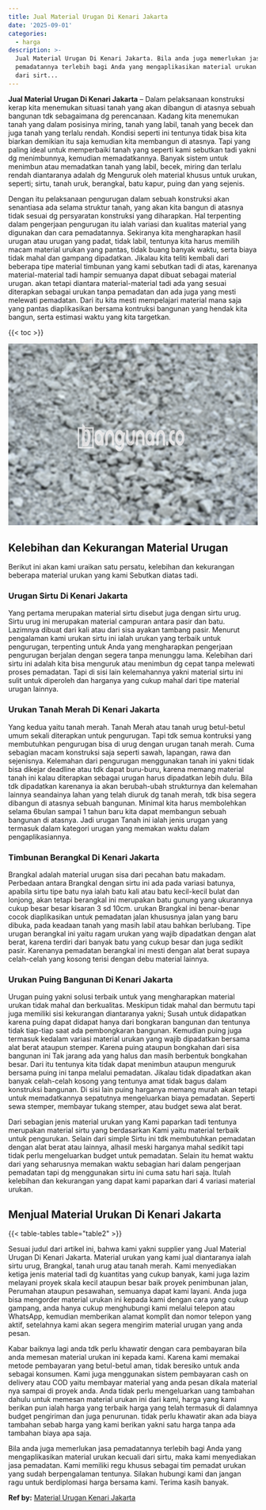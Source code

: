 ```yaml
---
title: Jual Material Urugan Di Kenari Jakarta
date: '2025-09-01'
categories:
  - harga
description: >-
  Jual Material Urugan Di Kenari Jakarta. Bila anda juga memerlukan jasa
  pemadatannya terlebih bagi Anda yang mengaplikasikan material urukan kecuali
  dari sirt...
---
```


**Jual Material Urugan Di Kenari Jakarta** – Dalam pelaksanaan konstruksi kerap kita menemukan situasi tanah yang akan dibangun di atasnya sebuah bangunan tdk sebagaimana dg perencanaan. Kadang kita menemukan tanah yang dalam posisinya miring, tanah yang labil, tanah yang becek dan juga tanah yang terlalu rendah. Kondisi seperti ini tentunya tidak bisa kita biarkan demikian itu saja kemudian kita membangun di atasnya. Tapi yang paling ideal untuk memperbaiki tanah yang seperti kami sebutkan tadi yakni dg menimbunnya, kemudian memadatkannya. Banyak sistem untuk menimbun atau memadatkan tanah yang labil, becek, miring dan terlalu rendah diantaranya adalah dg Menguruk oleh material khusus untuk urukan, seperti; sirtu, tanah uruk, berangkal, batu kapur, puing dan yang sejenis.

Dengan itu pelaksanaan pengurugan dalam sebuah konstruksi akan senantiasa ada selama struktur tanah, yang akan kita bangun di atasnya tidak sesuai dg persyaratan konstruksi yang diharapkan. Hal terpenting dalam pengerjaan pengurugan itu ialah variasi dan kualitas material yang digunakan dan cara pemadatannya. Sekiranya kita mengharapkan hasil urugan atau urugan yang padat, tidak labil, tentunya kita harus memilih macam material urukan yang pantas, tidak buang banyak waktu, serta biaya tidak mahal dan gampang dipadatkan. Jikalau kita teliti kembali dari beberapa tipe material timbunan yang kami sebutkan tadi di atas, karenanya material-material tadi hampir semuanya dapat dibuat sebagai material urugan. akan tetapi diantara material-material tadi ada yang sesuai diterapkan sebagai urukan tanpa pemadatan dan ada juga yang mesti melewati pemadatan. Dari itu kita mesti mempelajari material mana saja yang pantas diaplikasikan bersama kontruksi bangunan yang hendak kita bangun, serta estimasi waktu yang kita targetkan.

{{< toc >}}

![Jual Material Urugan Di Kenari Jakarta](/images/jual-urugan-01.png)

## Kelebihan dan Kekurangan Material Urugan

Berikut ini akan kami uraikan satu persatu, kelebihan dan kekurangan beberapa material urukan yang kami Sebutkan diatas tadi.

### Urugan Sirtu Di Kenari Jakarta

Yang pertama merupakan material sirtu disebut juga dengan sirtu urug. Sirtu urug ini merupakan material campuran antara pasir dan batu. Lazimnya dibuat dari kali atau dari sisa ayakan tambang pasir. Menurut pengalaman kami urukan sirtu ini ialah urukan yang terbaik untuk pengurugan, terpenting untuk Anda yang mengharapkan pengerjaan pengurugan berjalan dengan segera tanpa menunggu lama. Kelebihan dari sirtu ini adalah kita bisa menguruk atau menimbun dg cepat tanpa melewati proses pemadatan. Tapi di sisi lain kelemahannya yakni material sirtu ini sulit untuk diperoleh dan harganya yang cukup mahal dari tipe material urugan lainnya.

### Urukan Tanah Merah Di Kenari Jakarta

Yang kedua yaitu tanah merah. Tanah Merah atau tanah urug betul-betul umum sekali diterapkan untuk pengurugan. Tapi tdk semua kontruksi yang membutuhkan pengurugan bisa di urug dengan urugan tanah merah. Cuma sebagian macam konstruksi saja seperti sawah, lapangan, rawa dan sejenisnya. Kelemahan dari pengurugan menggunakan tanah ini yakni tidak bisa dikejar deadline atau tdk dapat buru-buru, karena memang material tanah ini kalau diterapkan sebagai urugan harus dipadatkan lebih dulu. Bila tdk dipadatkan karenanya ia akan berubah-ubah strukturnya dan kelemahan lainnya seandainya lahan yang telah diuruk dg tanah merah, tdk bisa segera dibangun di atasnya sebuah bangunan. Minimal kita harus membolehkan selama 6bulan sampai 1 tahun baru kita dapat membangun sebuah bangunan di atasnya. Jadi urugan Tanah ini ialah jenis urugan yang termasuk dalam kategori urugan yang memakan waktu dalam pengaplikasiannya.

### Timbunan Berangkal Di Kenari Jakarta

Brangkal adalah material urugan sisa dari pecahan batu makadam. Perbedaan antara Brangkal dengan sirtu ini ada pada variasi batunya, apabila sirtu tipe batu nya ialah batu kali atau batu kecil-kecil bulat dan lonjong, akan tetapi berangkal ini merupakan batu gunung yang ukurannya cukup besar besar kisaran 3 sd 10cm. urukan Brangkal ini benar-benar cocok diaplikasikan untuk pemadatan jalan khususnya jalan yang baru dibuka, pada keadaan tanah yang masih labil atau bahkan berlubang. Tipe urugan berangkal ini yaitu ragam urukan yang wajib dipadatkan dengan alat berat, karena terdiri dari banyak batu yang cukup besar dan juga sedikit pasir. Karenanya pemadatan berangkal ini mesti dengan alat berat supaya celah-celah yang kosong terisi dengan debu material lainnya.

### Urukan Puing Bangunan Di Kenari Jakarta

Urugan puing yakni solusi terbaik untuk yang mengharapkan material urukan tidak mahal dan berkualitas. Meskipun tidak mahal dan bermutu tapi juga memiliki sisi kekurangan diantaranya yakni; Susah untuk didapatkan karena puing dapat didapat hanya dari bongkaran bangunan dan tentunya tidak tiap-tiap saat ada pembongkaran bangunan. Kemudian puing juga termasuk kedalam variasi material urukan yang wajib dipadatkan bersama alat berat ataupun stemper. Karena puing ataupun bongkahan dari sisa bangunan ini Tak jarang ada yang halus dan masih berbentuk bongkahan besar. Dari itu tentunya kita tidak dapat menimbun ataupun menguruk bersama puing ini tanpa melalui pemadatan. Jikalau tidak dipadatkan akan banyak celah-celah kosong yang tentunya amat tidak bagus dalam konstruksi bangunan. Di sisi lain puing harganya memang murah akan tetapi untuk memadatkannya sepatutnya mengeluarkan biaya pemadatan. Seperti sewa stemper, membayar tukang stemper, atau budget sewa alat berat.

Dari sebagian jenis material urukan yang Kami paparkan tadi tentunya merupakan material sirtu yang berdasarkan Kami yaitu material terbaik untuk pengurukan. Selain dari simple Sirtu ini tdk membutuhkan pemadatan dengan alat berat atau lainnya, alhasil meski harganya mahal sedikit tapi tidak perlu mengeluarkan budget untuk pemadatan. Selain itu hemat waktu dari yang seharusnya memakan waktu sebagian hari dalam pengerjaan pemadatan tapi dg menggunakan sirtu ini cuma satu hari saja. Itulah kelebihan dan kekurangan yang dapat kami paparkan dari 4 variasi material urukan.

## Menjual Material Urukan Di Kenari Jakarta

{{< table-tables table="table2" >}}

Sesuai judul dari artikel ini, bahwa kami yakni supplier yang Jual Material Urugan Di Kenari Jakarta. Material urukan yang kami jual diantaranya ialah sirtu urug, Brangkal, tanah urug atau tanah merah. Kami menyediakan ketiga jenis material tadi dg kuantitas yang cukup banyak, kami juga lazim melayani proyek skala kecil ataupun besar baik proyek penimbunan jalan, Perumahan ataupun pesawahan, semuanya dapat kami layani. Anda juga bisa mengorder material urukan ini kepada kami dengan cara yang cukup gampang, anda hanya cukup menghubungi kami melalui telepon atau WhatsApp, kemudian memberikan alamat komplit dan nomor telepon yang aktif, setelahnya kami akan segera mengirim material urugan yang anda pesan.

Kabar baiknya lagi anda tdk perlu khawatir dengan cara pembayaran bila anda memesan material urukan ini kepada kami. Karena kami memakai metode pembayaran yang betul-betul aman, tidak beresiko untuk anda sebagai konsumen. Kami juga menggunakan sistem pembayaran cash on delivery atau COD yaitu membayar material yang anda pesan dikala material nya sampai di proyek anda. Anda tidak perlu mengeluarkan uang tambahan dahulu untuk memesan material urukan ini dari kami, harga yang kami berikan pun ialah harga yang terbaik harga yang telah termasuk di dalamnya budget pengiriman dan juga penurunan. tidak perlu khawatir akan ada biaya tambahan sebab harga yang kami berikan yakni satu harga tanpa ada tambahan biaya apa saja.

Bila anda juga memerlukan jasa pemadatannya terlebih bagi Anda yang mengaplikasikan material urukan kecuali dari sirtu, maka kami menyediakan jasa pemadatan. Kami memiliki regu khusus sebagai tim pemadat urukan yang sudah berpengalaman tentunya. Silakan hubungi kami dan jangan ragu untuk berdiplomasi harga bersama kami. Terima kasih banyak.

**Ref by:** [Material Urugan Kenari Jakarta](https://id.wikipedia.org/wiki/Material)
